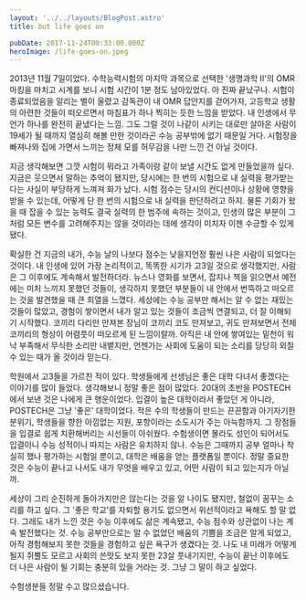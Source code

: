 ```yaml
---
layout: '../../layouts/BlogPost.astro'
title: but life goes on

pubDate: 2017-11-24T00:33:00.000Z
heroImage: /life-goes-on.jpeg
---
```


2013년 11월 7일이었다. 수학능력시험의 마지막 과목으로 선택한 '생명과학 II'의 OMR 마킹을 마치고 시계를 보니 시험 시간이 1분 정도 남아있었다. 아 진짜 끝났구나. 시험이 종료되었음을 알리는 벨이 울렸고 감독관이 내 OMR 답안지를 걷어가자, 고등학교 생활의 아련한 것들이 떠오르면서 마침표가 하나 찍히는 듯한 느낌을 받았다. 내 인생에서 무언가 하나를 완전히 끝냈다는 느낌. 그도 그럴 것이 나같이 시키는 대로만 살아온 사람이 19세가 될 때까지 열심히 해볼 만한 것이라곤 수능 공부밖에 없기 때문일 거다. 시험장을 빠져나와 집에 가면서 느끼는 정체 모를 허무감을 나만 느낀 건 아닐 것이다.

지금 생각해보면 그깟 시험이 뭐라고 가족이랑 같이 보낼 시간도 없게 만들었을까 싶다. 지금은 웃으면서 말하는 추억이 됐지만, 당시에는 한 번의 시험으로 내 실력을 평가받는다는 사실이 부당하게 느껴져 화가 났다. 시험 점수는 당시의 컨디션이나 상황에 영향을 받을 수 있는데, 어떻게 단 한 번의 시험으로 내 실력을 판단하려고 하지. 물론 기회가 왔을 때 잡을 수 있는 능력도 결국 실력의 한 범주에 속하는 것이고, 인생의 많은 부분이 그처럼 모든 변수를 고려해주지는 않을 것이라는 데에 생각이 미치자 이젠 수긍할 수 있게 됐다.

확실한 건 지금의 내가, 수능 날의 나보다 점수는 낮을지언정 훨씬 나은 사람이 되었다는 것이다. 내 인생에 있어 가장 논리적이고, 똑똑한 시기가 고3일 것으로 생각했지만, 사람은 그 이후에도 계속해서 발전하더라. 뉴스나 영화를 보면서, 잡지나 책을 읽으면서 예전에는 미처 느끼지 못했던 것들이, 생각하지 못했던 부분들이 내 안에서 번뜩하고 떠오르는 것을 발견했을 때 큰 희열을 느꼈다. 세상에는 수능 공부만 해서는 알 수 없는 재밌는 것들이 많았고, 경험이 쌓이면서 내가 알고 있는 것들이 조금씩 연결되고, 더 잘 이해되기 시작했다. 코끼리 다리만 만져본 장님이 코끼리 코도 만져보고, 귀도 만져보면서 전체 코끼리의 형상이 어렴풋이 떠오르게 된 느낌이랄까. 아직은 내 안에 쌓여있는 밑천이 워낙 부족해서 무식한 소리만 내뱉지만, 언젠가는 사회에 도움이 되는 소리를 당당히 외칠 수 있는 때가 올 것이라 믿는다.

학원에서 고3들을 가르친 적이 있다. 학생들에게 선생님은 좋은 대학 다녀서 좋겠다는 이야기를 많이 들었다. 생각해보니 정말 좋은 점이 많았다. 20대의 초반을 POSTECH에서 보낸 것은 나에게 큰 행운이었다. 입결이 높은 대학이라서 좋았던 게 아니라, POSTECH은 그냥 '좋은' 대학이었다. 적은 수의 학생들이 만드는 끈끈함과 아기자기한 분위기, 학생들을 향한 아낌없는 지원, 포항이라는 소도시가 주는 아늑함까지. 그 장점들을 입결로 쉽게 치환해버리는 시선들이 아쉬웠다. 수험생이면 몰라도 성인이 되어서도 입결이니 수능 성적이니 따지는 사람은 유치하지 않나. 수능은 그때까지 공부 얼마나 착실히 했나 평가하는 시험일 뿐이고, 대학은 배움을 얻는 플랫폼일 뿐이다. 정말 중요한 것은 수능이 끝나고 나서도 내가 무엇을 배우고 있고, 어떤 사람이 되고 있는지가 아닐까.

세상이 그리 순진하게 돌아가지만은 않는다는 것을 알 나이도 됐지만, 철없이 꿈꾸는 소리를 하고 싶다. 그 '좋은 학교'를 자퇴할 용기도 없으면서 위선적이라고 욕해도 할 말 없다. 그래도 내가 느낀 것은 수능 이후에도 삶은 계속됐고, 수능 점수와 상관없이 나는 계속 발전했다는 것. 수능 공부만으로는 알 수 없었던 배움의 기쁨을 조금은 알게 되었고, 아직 경험해보지 못한 것들을 경험하고 싶은 욕구가 생겼다는 것. 나도 내 미래가 어떻게 될지 쥐뿔도 모르고 사회의 쓴맛도 보지 못한 23살 풋내기지만, 수능이 끝난 이후에도 더 나은 사람이 될 기회는 충분히 있을 거라는 것. 그냥 그 말이 하고 싶었다.

수험생분들 정말 수고 많으셨습니다.
